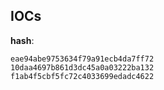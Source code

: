 
## IOCs

__hash__:

```text
eae94abe9753634f79a91ecb4da7ff72
10daa4697b861d3dc45a0a03222ba132
f1ab4f5cbf5fc72c4033699edadc4622
```